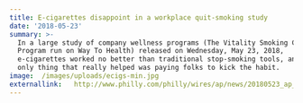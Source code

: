 ```yaml
---
title: E-cigarettes disappoint in a workplace quit-smoking study
date: '2018-05-23'
summary: >-
  In a large study of company wellness programs (The Vitality Smoking Cessation
  Program run on Way To Health) released on Wednesday, May 23, 2018,
  e-cigarettes worked no better than traditional stop-smoking tools, and the
  only thing that really helped was paying folks to kick the habit. 
image:  /images/uploads/ecigs-min.jpg
externallink:   http://www.philly.com/philly/wires/ap/news/20180523_ap_3366fd2df8714fa88a0796dad4cbc413.html
---
```


